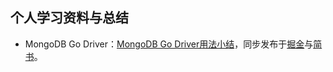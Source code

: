 ## 个人学习资料与总结

- MongoDB Go Driver：[MongoDB Go Driver用法小结](https://willxu24.github.io/post/20190710-mangogodriver/)，同步发布于[掘金](https://juejin.im/post/5d4c3e64e51d4561d044cc8a)与[简书](https://www.jianshu.com/p/ce86a93076c6)。

